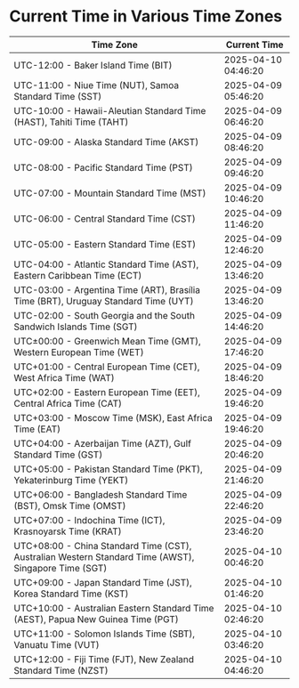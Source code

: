 # Current Time in Various Time Zones

| Time Zone | Current Time |
|-----------|--------------|
| UTC-12:00 - Baker Island Time (BIT) | 2025-04-10 04:46:20 |
| UTC-11:00 - Niue Time (NUT), Samoa Standard Time (SST) | 2025-04-09 05:46:20 |
| UTC-10:00 - Hawaii-Aleutian Standard Time (HAST), Tahiti Time (TAHT) | 2025-04-09 06:46:20 |
| UTC-09:00 - Alaska Standard Time (AKST) | 2025-04-09 08:46:20 |
| UTC-08:00 - Pacific Standard Time (PST) | 2025-04-09 09:46:20 |
| UTC-07:00 - Mountain Standard Time (MST) | 2025-04-09 10:46:20 |
| UTC-06:00 - Central Standard Time (CST) | 2025-04-09 11:46:20 |
| UTC-05:00 - Eastern Standard Time (EST) | 2025-04-09 12:46:20 |
| UTC-04:00 - Atlantic Standard Time (AST), Eastern Caribbean Time (ECT) | 2025-04-09 13:46:20 |
| UTC-03:00 - Argentina Time (ART), Brasília Time (BRT), Uruguay Standard Time (UYT) | 2025-04-09 13:46:20 |
| UTC-02:00 - South Georgia and the South Sandwich Islands Time (SGT) | 2025-04-09 14:46:20 |
| UTC±00:00 - Greenwich Mean Time (GMT), Western European Time (WET) | 2025-04-09 17:46:20 |
| UTC+01:00 - Central European Time (CET), West Africa Time (WAT) | 2025-04-09 18:46:20 |
| UTC+02:00 - Eastern European Time (EET), Central Africa Time (CAT) | 2025-04-09 19:46:20 |
| UTC+03:00 - Moscow Time (MSK), East Africa Time (EAT) | 2025-04-09 19:46:20 |
| UTC+04:00 - Azerbaijan Time (AZT), Gulf Standard Time (GST) | 2025-04-09 20:46:20 |
| UTC+05:00 - Pakistan Standard Time (PKT), Yekaterinburg Time (YEKT) | 2025-04-09 21:46:20 |
| UTC+06:00 - Bangladesh Standard Time (BST), Omsk Time (OMST) | 2025-04-09 22:46:20 |
| UTC+07:00 - Indochina Time (ICT), Krasnoyarsk Time (KRAT) | 2025-04-09 23:46:20 |
| UTC+08:00 - China Standard Time (CST), Australian Western Standard Time (AWST), Singapore Time (SGT) | 2025-04-10 00:46:20 |
| UTC+09:00 - Japan Standard Time (JST), Korea Standard Time (KST) | 2025-04-10 01:46:20 |
| UTC+10:00 - Australian Eastern Standard Time (AEST), Papua New Guinea Time (PGT) | 2025-04-10 02:46:20 |
| UTC+11:00 - Solomon Islands Time (SBT), Vanuatu Time (VUT) | 2025-04-10 03:46:20 |
| UTC+12:00 - Fiji Time (FJT), New Zealand Standard Time (NZST) | 2025-04-10 04:46:20 |
